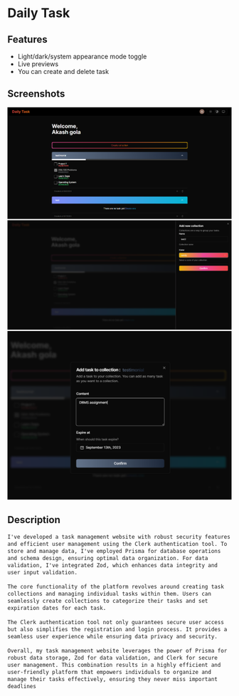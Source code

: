 # Daily Task

## Features

- Light/dark/system appearance mode toggle
- Live previews
- You can create and delete task

## Screenshots
![App Screenshot](/public/ss1.png)
![App Screenshot](/public/ss2.png)
![App Screenshot](/public/ss3.png)

## Description

  ```base
  I've developed a task management website with robust security features and efficient user management using the Clerk authentication tool. To store and manage data, I've employed Prisma for database operations and schema design, ensuring optimal data organization. For data validation, I've integrated Zod, which enhances data integrity and user input validation.

  The core functionality of the platform revolves around creating task collections and managing individual tasks within them. Users can seamlessly create collections to categorize their tasks and set expiration dates for each task. 

  The Clerk authentication tool not only guarantees secure user access but also simplifies the registration and login process. It provides a seamless user experience while ensuring data privacy and security.

  Overall, my task management website leverages the power of Prisma for robust data storage, Zod for data validation, and Clerk for secure user management. This combination results in a highly efficient and user-friendly platform that empowers individuals to organize and manage their tasks effectively, ensuring they never miss important deadlines
  ``` 